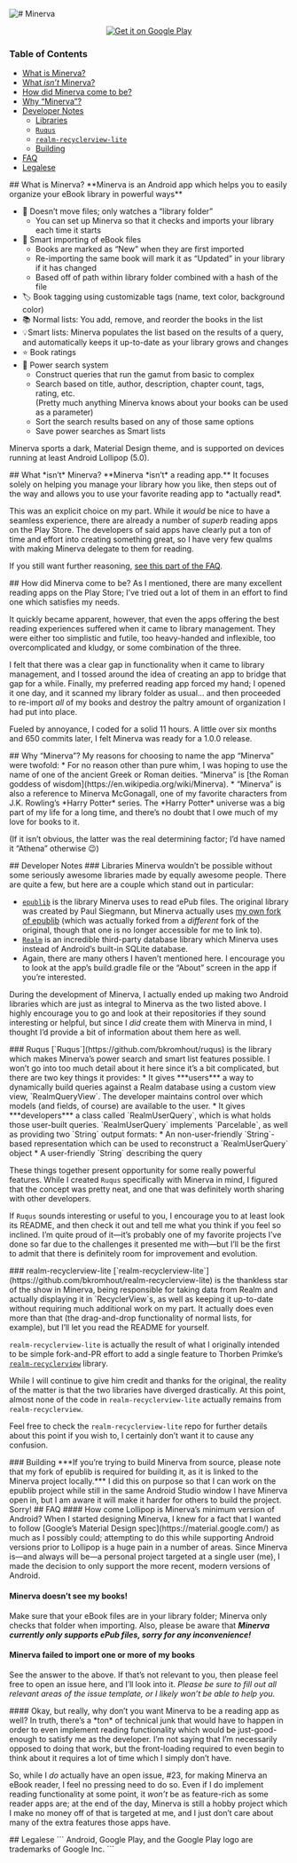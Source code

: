 ![# Minerva](https://bkromhout.github.io/Minerva/logo_name_web_version_optimized.svg)

<p align="center">
    <a href="https://play.google.com/store/apps/details?id=com.bkromhout.minerva">
        <img src="http://steverichey.github.io/google-play-badge-svg/img/en_get.svg" alt="Get it on Google Play"/>
    </a>
</p>

### Table of Contents
* [What is Minerva?](#what_is_minerva)
* [What *isn’t* Minerva?](#what_isnt_minerva)
* [How did Minerva come to be?](#history)
* [Why “Minerva”?](#the_name)
* [Developer Notes](#dev_notes)  
    * [Libraries](#libs)
    * [`Ruqus`](#ruqus)
    * [`realm-recyclerview-lite`](#rrvl)
    * [Building](#building)
* [FAQ](#faq)
* [Legalese](#legalese)


<a name="what_is_minerva"/>
## What is Minerva?
**Minerva is an Android app which helps you to easily organize your eBook library in powerful ways**

* 📁 Doesn’t move files; only watches a “library folder”
    * You can set up Minerva so that it checks and imports your library each time it starts
* 📖 Smart importing of eBook files
    * Books are marked as “New” when they are first imported
    * Re-importing the same book will mark it as “Updated” in your library if it has changed
    * Based off of path within library folder combined with a hash of the file
* 🏷 Book tagging using customizable tags (name, text color, background color)
* 📚 Normal lists: You add, remove, and reorder the books in the list
* 💡Smart lists: Minerva populates the list based on the results of a query, and automatically keeps it up-to-date as your library grows and changes
* ⭐️ Book ratings
* 🔎 Power search system
    * Construct queries that run the gamut from basic to complex
    * Search based on title, author, description, chapter count, tags, rating, etc.  
    (Pretty much anything Minerva knows about your books can be used as a parameter)
    * Sort the search results based on any of those same options
    * Save power searches as Smart lists

Minerva sports a dark, Material Design theme, and is supported on devices running at least Android Lollipop (5.0).


<a name="what_isnt_minerva"/>
## What *isn’t* Minerva?
**Minerva *isn’t* a reading app.** It focuses solely on helping you manage your library how you like, then steps out of the way and allows you to use your favorite reading app to *actually read*.

This was an explicit choice on my part. While it *would* be nice to have a seamless experience, there are already a number of *superb* reading apps on the Play Store. The developers of said apps have clearly put a ton of time and effort into creating something great, so I have very few qualms with making Minerva delegate to them for reading.

If you still want further reasoning, [see this part of the FAQ](#not_a_reader).


<a name="history"/>
## How did Minerva come to be?
As I mentioned, there are many excellent reading apps on the Play Store; I’ve tried out a lot of them in an effort to find one which satisfies my needs.

It quickly became apparent, however, that even the apps offering the best reading experiences suffered when it came to library management. They were either too simplistic and futile, too heavy-handed and inflexible, too overcomplicated and kludgy, or some combination of the three.

I felt that there was a clear gap in functionality when it came to library management, and I tossed around the idea of creating an app to bridge that gap for a while. Finally, my preferred reading app forced my hand; I opened it one day, and it scanned my library folder as usual... and then proceeded to re-import *all* of my books and destroy the paltry amount of organization I had put into place.

Fueled by annoyance, I coded for a solid 11 hours. A little over six months and 650 commits later, I felt Minerva was ready for a 1.0.0 release.


<a name="the_name"/>
## Why “Minerva”?
My reasons for choosing to name the app “Minerva” were twofold:
* For no reason other than pure whim, I was hoping to use the name of one of the ancient Greek or Roman deities. “Minerva” is [the Roman goddess of wisdom](https://en.wikipedia.org/wiki/Minerva).
* “Minerva” is also a reference to Minerva McGonagall, one of my favorite characters from J.K. Rowling’s *Harry Potter* series. The *Harry Potter* universe was a big part of my life for a long time, and there’s no doubt that I owe much of my love for books to it.

(If it isn’t obvious, the latter was the real determining factor; I’d have named it “Athena” otherwise 😉)


<a name="dev_notes"/>
## Developer Notes
<a name="libs"/>
### Libraries
Minerva wouldn’t be possible without some seriously awesome libraries made by equally awesome people. There are quite a few, but here are a couple which stand out in particular:

* [`epublib`](https://github.com/psiegman/epublib) is the library Minerva uses to read ePub files. The original library was created by Paul Siegmann, but Minerva actually uses [my own fork of epublib](https://github.com/bkromhout/epublib) (which was actually forked from a *different* fork of the original, though that one is no longer accessible for me to link to).
* [`Realm`](https://github.com/realm/realm-java) is an incredible third-party database library which Minerva uses instead of Android’s built-in SQLite database.
* Again, there are many others I haven’t mentioned here. I encourage you to look at the app’s build.gradle file or the “About” screen in the app if you’re interested.

During the development of Minerva, I actually ended up making two Android libraries which are just as integral to Minerva as the two listed above. I highly encourage you to go and look at their repositories if they sound interesting or helpful, but since I *did* create them with Minerva in mind, I thought I’d provide a bit of information about them here as well.

<a name="ruqus"/>
### Ruqus
[`Ruqus`](https://github.com/bkromhout/ruqus) is the library which makes Minerva’s power search and smart list features possible. I won’t go into too much detail about it here since it’s a bit complicated, but there are two key things it provides:
* It gives ***users*** a way to dynamically build queries against a Realm database using a custom view view, `RealmQueryView`. The developer maintains control over which models (and fields, of course) are available to the user.
* It gives ***developers*** a class called `RealmUserQuery`, which is what holds those user-built queries. `RealmUserQuery` implements `Parcelable`, as well as providing two `String` output formats:  
    * An non-user-friendly `String`-based representation which can be used to reconstruct a `RealmUserQuery` object
    * A user-friendly `String` describing the query

These things together present opportunity for some really powerful features. While I created `Ruqus` specifically with Minerva in mind, I figured that the concept was pretty neat, and one that was definitely worth sharing with other developers.

If `Ruqus` sounds interesting or useful to you, I encourage you to at least look its README, and then check it out and tell me what you think if you feel so inclined. I’m quite proud of it—it’s probably one of my favorite projects I’ve done so far due to the challenges it presented me with—but I’ll be the first to admit that there is definitely room for improvement and evolution.

<a name="rrvl"/>
### realm-recyclerview-lite
[`realm-recyclerview-lite`](https://github.com/bkromhout/realm-recyclerview-lite) is the thankless star of the show in Minerva, being responsible for taking data from Realm and actually displaying it in `RecyclerView`s, as well as keeping it up-to-date without requiring much additional work on my part. It actually does even more than that (the drag-and-drop functionality of normal lists, for example), but I’ll let you read the README for yourself.

`realm-recyclerview-lite` is actually the result of what I originally intended to be simple fork-and-PR effort to add a single feature to Thorben Primke’s [`realm-recyclerview`](https://github.com/thorbenprimke/realm-recyclerview) library.

While I will continue to give him credit and thanks for the original, the reality of the matter is that the two libraries have diverged drastically. At this point, almost none of the code in `realm-recyclerview-lite` actually remains from `realm-recyclerview`.

Feel free to check the `realm-recyclerview-lite` repo for further details about this point if you wish to, I certainly don’t want it to cause any confusion.

<a name="building"/>
### Building
***If you’re trying to build Minerva from source, please note that my fork of epublib is required for building it, as it is linked to the Minerva project locally.*** I did this on purpose so that I can work on the epublib project while still in the same Android Studio window I have Minerva open in, but I am aware it will make it harder for others to build the project. Sorry!


<a name="faq"/>
## FAQ
#### How come Lollipop is Minerva’s minimum version of Android?
When I started designing Minerva, I knew for a fact that I wanted to follow [Google’s Material Design spec](https://material.google.com/) as much as I possibly could; attempting to do this while supporting Android versions prior to Lollipop is a huge pain in a number of areas.  
Since Minerva is—and always will be—a personal project targeted at a single user (me), I made the decision to only support the more recent, modern versions of Android.

#### Minerva doesn’t see my books!
Make sure that your eBook files are in your library folder; Minerva only checks that folder when importing. Also, please be aware that ***Minerva currently only supports ePub files, sorry for any inconvenience!***

#### Minerva failed to import one or more of my books
See the answer to the above. If that’s not relevant to you, then please feel free to open an issue here, and I’ll look into it. *Please be sure to fill out all relevant areas of the issue template, or I likely won’t be able to help you.*

<a name="not_a_reader"/>
#### Okay, but really, why don’t you want Minerva to be a reading app as well?
In truth, there’s a *ton* of technical junk that would have to happen in order to even implement reading functionality which would be just-good-enough to satisfy me as the developer. I’m not saying that I’m necessarily opposed to doing that work, but the front-loading required to even begin to think about it requires a lot of time which I simply don’t have.

So, while I *do* actually have an open issue, #23, for making Minerva an eBook reader, I feel no pressing need to do so. Even if I do implement reading functionality at some point, it *won’t* be as feature-rich as some reader apps are; at the end of the day, Minerva is still a hobby project which I make no money off of that is targeted at me, and I just don’t care about many of the extra features those apps have.


<a name="legalese"/>
## Legalese
```
Android, Google Play, and the Google Play logo are trademarks of Google Inc.
```

<!-- Special characters (for easy copy-paste):
    Right single quote: ’ (Or, Shift+Alt+])
    Left double quote:  “ (Or, Alt+[ to surround)
    Right double quote: ”
-->
